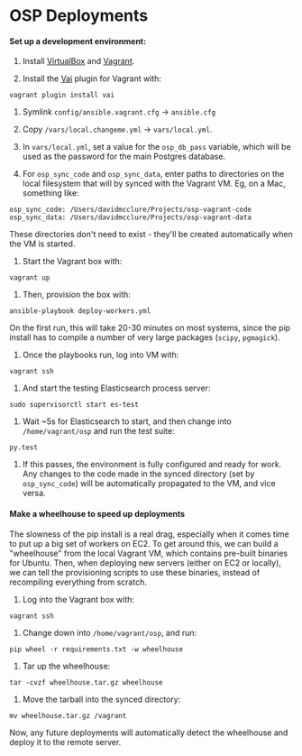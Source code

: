 # OSP Deployments

#### Set up a development environment:

1. Install [VirtualBox](https://www.virtualbox.org/wiki/Downloads) and [Vagrant](https://www.vagrantup.com/downloads.html).

1. Install the [Vai](https://github.com/MatthewMi11er/vai) plugin for Vagrant with:

  `vagrant plugin install vai`

1. Symlink `config/ansible.vagrant.cfg` -> `ansible.cfg`

1. Copy `/vars/local.changeme.yml` -> `vars/local.yml`.

1. In `vars/local.yml`, set a value for the `osp_db_pass` variable, which will be used as the password for the main Postgres database.

1. For `osp_sync_code` and `osp_sync_data`, enter paths to directories on the local filesystem that will by synced with the Vagrant VM. Eg, on a Mac, something like:

  `osp_sync_code: /Users/davidmcclure/Projects/osp-vagrant-code`
  `osp_sync_data: /Users/davidmcclure/Projects/osp-vagrant-data`

  These directories don't need to exist - they'll be created automatically when the VM is started.

1. Start the Vagrant box with:

  `vagrant up`

1. Then, provision the box with:

  `ansible-playbook deploy-workers.yml`

  On the first run, this will take 20-30 minutes on most systems, since the pip install has to compile a number of very large packages (`scipy`, `pgmagick`).

1. Once the playbooks run, log into VM with:

  `vagrant ssh`

1. And start the testing Elasticsearch process server:

  `sudo supervisorctl start es-test`

1. Wait ~5s for Elasticsearch to start, and then change into `/home/vagrant/osp` and run the test suite:

  `py.test`

1. If this passes, the environment is fully configured and ready for work. Any changes to the code made in the synced directory (set by `osp_sync_code`) will be automatically propagated to the VM, and vice versa.

#### Make a wheelhouse to speed up deployments

The slowness of the pip install is a real drag, especially when it comes time to put up a big set of workers on EC2. To get around this, we can build a "wheelhouse" from the local Vagrant VM, which contains pre-built binaries for Ubuntu. Then, when deploying new servers (either on EC2 or locally), we can tell the provisioning scripts to use these binaries, instead of recompiling everything from scratch.

1. Log into the Vagrant box with:

  `vagrant ssh`

1. Change down into `/home/vagrant/osp`, and run:

  `pip wheel -r requirements.txt -w wheelhouse`

1. Tar up the wheelhouse:

  `tar -cvzf wheelhouse.tar.gz wheelhouse`

1. Move the tarball into the synced directory:

  `mv wheelhouse.tar.gz /vagrant`

Now, any future deployments will automatically detect the wheelhouse and deploy it to the remote server.
